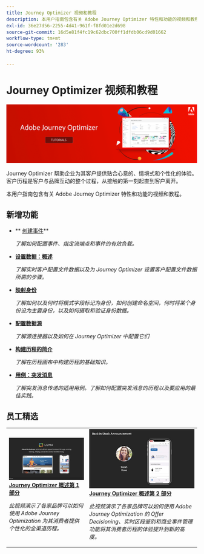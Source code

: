 ```yaml
---
title: Journey Optimizer 视频和教程
description: 本用户指南包含有关 Adobe Journey Optimizer 特性和功能的视频和教程。
exl-id: 36e27d56-2255-4d41-961f-f8fd01e2d698
source-git-commit: 16d5e81f4fc19c62dbc700ff1dfdb06cd9d01662
workflow-type: tm+mt
source-wordcount: '283'
ht-degree: 93%

---
```



# Journey Optimizer 视频和教程

![](./assets/ajo-banner.png)

Journey Optimizer 帮助企业为其客户提供贴合心意的、情境式和个性化的体验。客户历程是客户与品牌互动的整个过程，从接触的第一刻起直到客户离开。

本用户指南包含有关 Adobe Journey Optimizer 特性和功能的视频和教程。

## 新增功能

* ** [创建事件](/help/set-up-journeys/create-events.md)**

   *了解如何配置事件、指定流端点和事件的有效负载。*

* **[设置数据：概述](/help/set-up-data/set-up-data-overview.md)**

   *了解实时客户配置文件数据以及为 Journey Optimizer 设置客户配置文件数据所需的步骤。*

* **[映射身份](/help/set-up-data/map-identities.md)**

   *了解如何以及何时将模式字段标记为身份，如何创建命名空间，何时将某个身份设为主要身份，以及如何摄取和验证身份数据。*

* **[配置数据源](/help/set-up-data/configure-data-sources.md)**

   *了解源连接器以及如何在 Journey Optimizer 中配置它们*

* **[构建历程的简介](/help/create-journeys/introduction-to-building-a-journey.md)**

   *了解在历程画布中构建历程的基础知识。*

* **[用例：突发消息](/help/create-journeys/use-case-read-burst-message.md)**

   *了解突发消息传递的适用用例。了解如何配置突发消息的历程以及要应用的最佳实践。*

## 员工精选

<table>
<tr>
  <td>
    <a href="./introduction/journey-optimizer-overview-part-1.md">
      <img alt="Journey Optimizer 概述第 1 部分 - 交付全渠道历程（视频）" src="./assets/334174.jpg"/>
    </a>
    <div>
      <a href="./introduction/journey-optimizer-overview-part-1.md">
    <strong>Journey Optimizer 概述第 1 部分</strong>
    </a>
    </div>
    <p>
    <em>此视频演示了各家品牌可以如何使用 Adobe Journey Optimization 为其消费者提供个性化的全渠道历程。</em>
    <p>
  </td>
    <td>
    <a href="./introduction/journey-optimizer-overview-part-2.md">
      <img alt="Journey Optimizer 概述第 2 部分 - 交付全渠道历程（视频）" src="./assets/334175.jpg"/>
    </a>
    <div>
      <a href="./introduction/journey-optimizer-overview-part-2.md">
    <strong>Journey Optimizer 概述第 2 部分</strong>
    </a>
    </div>
    <p>
    <em>此视频演示了各家品牌可以如何使用 Adobe Journey Optimization 的 Offer Decisioning、实时区段鉴别和商业事件管理功能将其消费者历程的体验提升到新的高度。</em>
    <p>
  </td>
</table>




